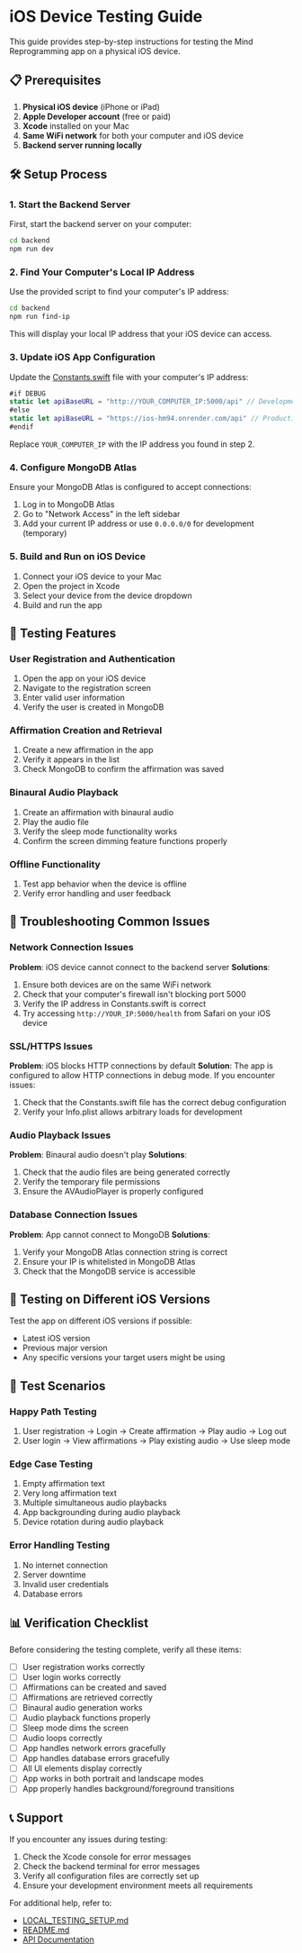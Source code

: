 # iOS Device Testing Guide

This guide provides step-by-step instructions for testing the Mind Reprogramming app on a physical iOS device.

## 📋 Prerequisites

1. **Physical iOS device** (iPhone or iPad)
2. **Apple Developer account** (free or paid)
3. **Xcode** installed on your Mac
4. **Same WiFi network** for both your computer and iOS device
5. **Backend server running locally**

## 🛠️ Setup Process

### 1. Start the Backend Server

First, start the backend server on your computer:

```bash
cd backend
npm run dev
```

### 2. Find Your Computer's Local IP Address

Use the provided script to find your computer's IP address:

```bash
cd backend
npm run find-ip
```

This will display your local IP address that your iOS device can access.

### 3. Update iOS App Configuration

Update the [Constants.swift](file:///c:/a_aia/ios/SubscriptionApp/MindReprogrammingProject/ios-app/Utils/Constants.swift) file with your computer's IP address:

```swift
#if DEBUG
static let apiBaseURL = "http://YOUR_COMPUTER_IP:5000/api" // Development URL
#else
static let apiBaseURL = "https://ios-hm94.onrender.com/api" // Production URL
#endif
```

Replace `YOUR_COMPUTER_IP` with the IP address you found in step 2.

### 4. Configure MongoDB Atlas

Ensure your MongoDB Atlas is configured to accept connections:

1. Log in to MongoDB Atlas
2. Go to "Network Access" in the left sidebar
3. Add your current IP address or use `0.0.0.0/0` for development (temporary)

### 5. Build and Run on iOS Device

1. Connect your iOS device to your Mac
2. Open the project in Xcode
3. Select your device from the device dropdown
4. Build and run the app

## 🧪 Testing Features

### User Registration and Authentication

1. Open the app on your iOS device
2. Navigate to the registration screen
3. Enter valid user information
4. Verify the user is created in MongoDB

### Affirmation Creation and Retrieval

1. Create a new affirmation in the app
2. Verify it appears in the list
3. Check MongoDB to confirm the affirmation was saved

### Binaural Audio Playback

1. Create an affirmation with binaural audio
2. Play the audio file
3. Verify the sleep mode functionality works
4. Confirm the screen dimming feature functions properly

### Offline Functionality

1. Test app behavior when the device is offline
2. Verify error handling and user feedback

## 🔧 Troubleshooting Common Issues

### Network Connection Issues

**Problem**: iOS device cannot connect to the backend server
**Solutions**:
1. Ensure both devices are on the same WiFi network
2. Check that your computer's firewall isn't blocking port 5000
3. Verify the IP address in Constants.swift is correct
4. Try accessing `http://YOUR_IP:5000/health` from Safari on your iOS device

### SSL/HTTPS Issues

**Problem**: iOS blocks HTTP connections by default
**Solution**: The app is configured to allow HTTP connections in debug mode. If you encounter issues:
1. Check that the Constants.swift file has the correct debug configuration
2. Verify your Info.plist allows arbitrary loads for development

### Audio Playback Issues

**Problem**: Binaural audio doesn't play
**Solutions**:
1. Check that the audio files are being generated correctly
2. Verify the temporary file permissions
3. Ensure the AVAudioPlayer is properly configured

### Database Connection Issues

**Problem**: App cannot connect to MongoDB
**Solutions**:
1. Verify your MongoDB Atlas connection string is correct
2. Ensure your IP is whitelisted in MongoDB Atlas
3. Check that the MongoDB service is accessible

## 📱 Testing on Different iOS Versions

Test the app on different iOS versions if possible:
- Latest iOS version
- Previous major version
- Any specific versions your target users might be using

## 🎯 Test Scenarios

### Happy Path Testing

1. User registration → Login → Create affirmation → Play audio → Log out
2. User login → View affirmations → Play existing audio → Use sleep mode

### Edge Case Testing

1. Empty affirmation text
2. Very long affirmation text
3. Multiple simultaneous audio playbacks
4. App backgrounding during audio playback
5. Device rotation during audio playback

### Error Handling Testing

1. No internet connection
2. Server downtime
3. Invalid user credentials
4. Database errors

## 📊 Verification Checklist

Before considering the testing complete, verify all these items:

- [ ] User registration works correctly
- [ ] User login works correctly
- [ ] Affirmations can be created and saved
- [ ] Affirmations are retrieved correctly
- [ ] Binaural audio generation works
- [ ] Audio playback functions properly
- [ ] Sleep mode dims the screen
- [ ] Audio loops correctly
- [ ] App handles network errors gracefully
- [ ] App handles database errors gracefully
- [ ] All UI elements display correctly
- [ ] App works in both portrait and landscape modes
- [ ] App properly handles background/foreground transitions

## 📞 Support

If you encounter any issues during testing:

1. Check the Xcode console for error messages
2. Check the backend terminal for error messages
3. Verify all configuration files are correctly set up
4. Ensure your development environment meets all requirements

For additional help, refer to:
- [LOCAL_TESTING_SETUP.md](file:///c:/a_aia/ios/SubscriptionApp/MindReprogrammingProject/LOCAL_TESTING_SETUP.md)
- [README.md](file:///c:/a_aia/ios/SubscriptionApp/MindReprogrammingProject/backend/README.md)
- [API Documentation](file:///c:/a_aia/ios/SubscriptionApp/MindReprogrammingProject/documentation/API_DOCUMENTATION.md)